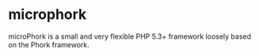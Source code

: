 microphork
==========

microPhork is a small and very flexible PHP 5.3+ framework loosely based on the Phork framework.
